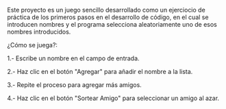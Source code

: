 Este proyecto es un juego sencillo desarrollado como un ejerciocio de práctica de los primeros pasos en el desarrollo de código,
en el cual se introducen nombres y el programa selecciona aleatoriamente uno de esos nombres introducidos.



¿Cómo se juega?:

1.- Escribe un nombre en el campo de entrada.

2.- Haz clic en el botón "Agregar" para añadir el nombre a la lista.

3.- Repite el proceso para agregar más amigos.

4.- Haz clic en el botón "Sortear Amigo" para seleccionar un amigo al azar.
